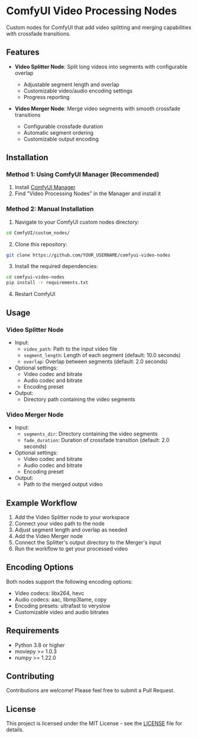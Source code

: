 # ComfyUI Video Processing Nodes

Custom nodes for ComfyUI that add video splitting and merging capabilities with crossfade transitions.

## Features

- **Video Splitter Node**: Split long videos into segments with configurable overlap
  - Adjustable segment length and overlap
  - Customizable video/audio encoding settings
  - Progress reporting

- **Video Merger Node**: Merge video segments with smooth crossfade transitions
  - Configurable crossfade duration
  - Automatic segment ordering
  - Customizable output encoding

## Installation

### Method 1: Using ComfyUI Manager (Recommended)
1. Install [ComfyUI Manager](https://github.com/ltdrdata/ComfyUI-Manager)
2. Find "Video Processing Nodes" in the Manager and install it

### Method 2: Manual Installation
1. Navigate to your ComfyUI custom nodes directory:
```bash
cd ComfyUI/custom_nodes/
```

2. Clone this repository:
```bash
git clone https://github.com/YOUR_USERNAME/comfyui-video-nodes
```

3. Install the required dependencies:
```bash
cd comfyui-video-nodes
pip install -r requirements.txt
```

4. Restart ComfyUI

## Usage

### Video Splitter Node
- Input:
  - `video_path`: Path to the input video file
  - `segment_length`: Length of each segment (default: 10.0 seconds)
  - `overlap`: Overlap between segments (default: 2.0 seconds)
- Optional settings:
  - Video codec and bitrate
  - Audio codec and bitrate
  - Encoding preset
- Output:
  - Directory path containing the video segments

### Video Merger Node
- Input:
  - `segments_dir`: Directory containing the video segments
  - `fade_duration`: Duration of crossfade transition (default: 2.0 seconds)
- Optional settings:
  - Video codec and bitrate
  - Audio codec and bitrate
  - Encoding preset
- Output:
  - Path to the merged output video

## Example Workflow

1. Add the Video Splitter node to your workspace
2. Connect your video path to the node
3. Adjust segment length and overlap as needed
4. Add the Video Merger node
5. Connect the Splitter's output directory to the Merger's input
6. Run the workflow to get your processed video

## Encoding Options

Both nodes support the following encoding options:
- Video codecs: libx264, hevc
- Audio codecs: aac, libmp3lame, copy
- Encoding presets: ultrafast to veryslow
- Customizable video and audio bitrates

## Requirements

- Python 3.8 or higher
- moviepy >= 1.0.3
- numpy >= 1.22.0

## Contributing

Contributions are welcome! Please feel free to submit a Pull Request.

## License

This project is licensed under the MIT License - see the [LICENSE](LICENSE) file for details.